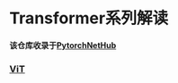 # Transformer系列解读

#### 该仓库收录于[PytorchNetHub](https://github.com/bobo0810/PytorchNetHub)


### [ViT](./ViT/readme.md)